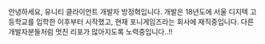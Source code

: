 안녕하세요, 유니티 클라이언트 개발자 방정혁입니다.
개발은 18년도에 서울 디지텍 고등학교를 입학한 이후부터 시작했고, 현재 포니게임즈라는 회사에 재직중입니다.
다른 개발자분들처럼 멋진 리포가 많아지도록 노력중입니다..!!

<!---
BangJeongHyeok/BangJeongHyeok is a ✨ special ✨ repository because its `README.md` (this file) appears on your GitHub profile.
You can click the Preview link to take a look at your changes.
--->
